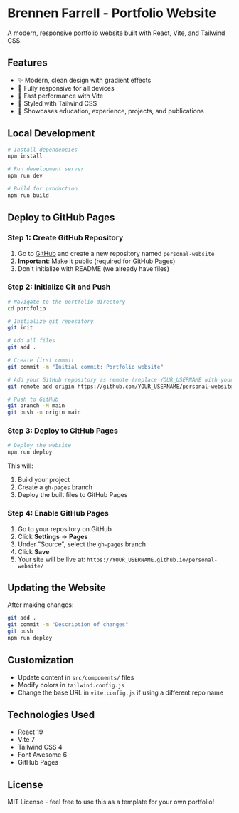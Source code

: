 # Brennen Farrell - Portfolio Website

A modern, responsive portfolio website built with React, Vite, and Tailwind CSS.

## Features

- ✨ Modern, clean design with gradient effects
- 📱 Fully responsive for all devices
- 🚀 Fast performance with Vite
- 🎨 Styled with Tailwind CSS
- 📄 Showcases education, experience, projects, and publications

## Local Development

```bash
# Install dependencies
npm install

# Run development server
npm run dev

# Build for production
npm run build
```

## Deploy to GitHub Pages

### Step 1: Create GitHub Repository

1. Go to [GitHub](https://github.com) and create a new repository named `personal-website`
2. **Important**: Make it public (required for GitHub Pages)
3. Don't initialize with README (we already have files)

### Step 2: Initialize Git and Push

```bash
# Navigate to the portfolio directory
cd portfolio

# Initialize git repository
git init

# Add all files
git add .

# Create first commit
git commit -m "Initial commit: Portfolio website"

# Add your GitHub repository as remote (replace YOUR_USERNAME with your GitHub username)
git remote add origin https://github.com/YOUR_USERNAME/personal-website.git

# Push to GitHub
git branch -M main
git push -u origin main
```

### Step 3: Deploy to GitHub Pages

```bash
# Deploy the website
npm run deploy
```

This will:
1. Build your project
2. Create a `gh-pages` branch
3. Deploy the built files to GitHub Pages

### Step 4: Enable GitHub Pages

1. Go to your repository on GitHub
2. Click **Settings** → **Pages**
3. Under "Source", select the `gh-pages` branch
4. Click **Save**
5. Your site will be live at: `https://YOUR_USERNAME.github.io/personal-website/`

## Updating the Website

After making changes:

```bash
git add .
git commit -m "Description of changes"
git push
npm run deploy
```

## Customization

- Update content in `src/components/` files
- Modify colors in `tailwind.config.js`
- Change the base URL in `vite.config.js` if using a different repo name

## Technologies Used

- React 19
- Vite 7
- Tailwind CSS 4
- Font Awesome 6
- GitHub Pages

## License

MIT License - feel free to use this as a template for your own portfolio!
